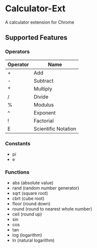 # Calculator-Ext
A calculator extension for Chrome

## Supported Features

### Operators
| Operator | Name                  |
|----------|-----------------------|
|    \+    |  Add                  |
|    \-    |  Subtract             |
|    \*    |  Multiply             |
|    /     |  Divide               |
|    %     |  Modulus              |
|    ^     |  Exponent             |
|    !     |  Factorial            |
|    E     |  Scientific Notation  |

### Constants
- pi
- e

### Functions
- abs (absolute value)
- rand (random number generator)
- sqrt (square root)
- cbrt (cube root)
- floor (round down)
- round (round to nearest whole number)
- ceil (round up)
- sin
- cos
- tan
- log (logarithm)
- ln (natural logarithm)
